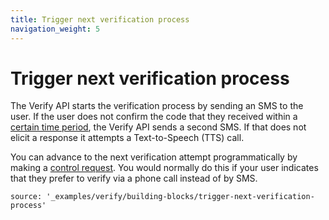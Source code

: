 ```yaml
---
title: Trigger next verification process
navigation_weight: 5
---
```


# Trigger next verification process

The Verify API starts the verification process by sending an SMS to the user. If the user does not confirm the code that they received within a [certain time period](/verify/guides/verification-stages), the Verify API sends a second SMS. If that does not elicit a response it attempts a Text-to-Speech (TTS) call.

You can advance to the next verification attempt programmatically by making a [control request](/api/verify#verify-control). You would normally do this if your user indicates that they prefer to verify via a phone call instead of by SMS.

```building_blocks
source: '_examples/verify/building-blocks/trigger-next-verification-process'
```
